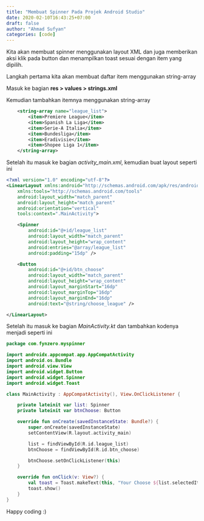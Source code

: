 ```yaml
---
title: "Membuat Spinner Pada Projek Android Studio"
date: 2020-02-10T16:43:25+07:00
draft: false
author: "Ahmad Sufyan"
categories: [code]
---
```


Kita akan membuat spinner menggunakan layout XML dan juga memberikan aksi
klik pada button dan menampilkan toast sesuai dengan item yang dipilih.
<!--more-->

Langkah pertama kita akan membuat daftar item menggunakan string-array

Masuk ke bagian **res > values > strings.xml**

Kemudian tambahkan itemnya menggunakan string-array

```xml
    <string-array name="league_list">
        <item>Premiere League</item>
        <item>Spanish La Liga</item>
        <item>Serie-A Italia</item>
        <item>Bundesliga</item>
        <item>Eradivisie</item>
        <item>Shopee Liga 1</item>
    </string-array>
```

Setelah itu masuk ke bagian *activity_main.xml*, kemudian buat layout seperti ini

```xml
<?xml version="1.0" encoding="utf-8"?>
<LinearLayout xmlns:android="http://schemas.android.com/apk/res/android"
    xmlns:tools="http://schemas.android.com/tools"
    android:layout_width="match_parent"
    android:layout_height="match_parent"
    android:orientation="vertical"
    tools:context=".MainActivity">

    <Spinner
        android:id="@+id/league_list"
        android:layout_width="match_parent"
        android:layout_height="wrap_content"
        android:entries="@array/league_list"
        android:padding="15dp" />

    <Button
        android:id="@+id/btn_choose"
        android:layout_width="match_parent"
        android:layout_height="wrap_content"
        android:layout_marginStart="16dp"
        android:layout_marginTop="16dp"
        android:layout_marginEnd="16dp"
        android:text="@string/choose_league" />

</LinearLayout>
```

Setelah itu masuk ke bagian *MainActivity.kt* dan tambahkan kodenya menjadi seperti ini

```kotlin
package com.fynzero.myspinner

import androidx.appcompat.app.AppCompatActivity
import android.os.Bundle
import android.view.View
import android.widget.Button
import android.widget.Spinner
import android.widget.Toast

class MainActivity : AppCompatActivity(), View.OnClickListener {

    private lateinit var list: Spinner
    private lateinit var btnChoose: Button

    override fun onCreate(savedInstanceState: Bundle?) {
        super.onCreate(savedInstanceState)
        setContentView(R.layout.activity_main)

        list = findViewById(R.id.league_list)
        btnChoose = findViewById(R.id.btn_choose)

        btnChoose.setOnClickListener(this)
    }

    override fun onClick(v: View?) {
        val toast = Toast.makeText(this, "Your Choose ${list.selectedItem}", Toast.LENGTH_SHORT)
        toast.show()
    }
}
```

Happy coding :)


